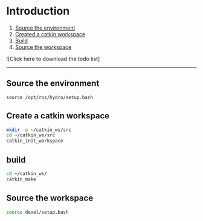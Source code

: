 Introduction
============

1. [Source the environment](#source-the-environment)
2. [Created a catkin workspace](#create-a-catkin-workspace)
3. [Build](#build)
4. [Source the workspace](#source-the-workspace)

![Click here to download the todo list]

----


Source the environment
----------------------

`source /opt/ros/hydro/setup.bash`

Create a catkin workspace
-------------------------

```bash
mkdir -p ~/catkin_ws/src
cd ~/catkin_ws/src
catkin_init_workspace
```


build
------

```bash
cd ~/catkin_ws/
catkin_make
```

Source the workspace
--------------------


```bash
source devel/setup.bash
```
